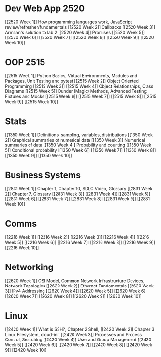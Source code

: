 
# Dev Web App 2520
[[2520 Week 1]] How programming languages work, JavaScript review/refresher/fundamentals
[[2520 Week 2]] Callbacks
[[2520 Week 3]] Armaan's solution to lab 2
[[2520 Week 4]] Promises
[[2520 Week 5]]
[[2520 Week 6]]
[[2520 Week 7]]
[[2520 Week 8]]
[[2520 Week 9]]
[[2520 Week 10]]
# OOP 2515
[[2515 Week 1]] Python Basics, Virtual Environments, Modules and Packages, Unit Testing and pytest
[[2515 Week 2]] Object Oriented Programming
[[2515 Week 3]] 
[[2515 Week 4]] Object Relationships, Class Diagrams
[[2515 Week 5]] Dunder (Magic) Methods, Advanced Testing: Fixtures and Mocks
[[2515 Week 6]] 
[[2515 Week 7]] 
[[2515 Week 8]] 
[[2515 Week 9]] 
[[2515 Week 10]]
# Stats
[[1350 Week 1]] Definitions, sampling, variables, distributions
[[1350 Week 2]] Graphical summaries of numerical data
[[1350 Week 3]] Numerical summaries of data
[[1350 Week 4]] Probability and counting
[[1350 Week 5]] Conditional probability
[[1350 Week 6]]
[[1350 Week 7]]
[[1350 Week 8]]
[[1350 Week 9]]
[[1350 Week 10]]
# Business Systems
[[2831 Week 1]] Chapter 1, Chapter 10, SDLC Video, Glossary
[[2831 Week 2]] Chapter 7, Glossary
[[2831 Week 3]]
[[2831 Week 4]]
[[2831 Week 5]]
[[2831 Week 6]]
[[2831 Week 7]]
[[2831 Week 8]]
[[2831 Week 9]]
[[2831 Week 10]]
# Comms
[[2216 Week 1]]
[[2216 Week 2]]
[[2216 Week 3]]
[[2216 Week 4]]
[[2216 Week 5]]
[[2216 Week 6]]
[[2216 Week 7]]
[[2216 Week 8]]
[[2216 Week 9]]
[[2216 Week 10]]
# Networking
[[2620 Week 1]] OSI Model, Common Network Infrastructure Devices, Network Topologies
[[2620 Week 2]] Ethernet Fundamentals
[[2620 Week 3]] IPv4 Addressing
[[2620 Week 4]] 
[[2620 Week 5]]
[[2620 Week 6]]
[[2620 Week 7]]
[[2620 Week 8]]
[[2620 Week 9]]
[[2620 Week 10]]
# Linux
[[2420 Week 1]] What is SSH?, Chapter 2 Shell, 
[[2420 Week 2]] Chapter 3 Linux Filesystem, cloud-init
[[2420 Week 3]] Processes and Process Control, Searching
[[2420 Week 4]] User and Group Management
[[2420 Week 5]]
[[2420 Week 6]]
[[2420 Week 7]]
[[2420 Week 8]]
[[2420 Week 9]]
[[2420 Week 10]]


